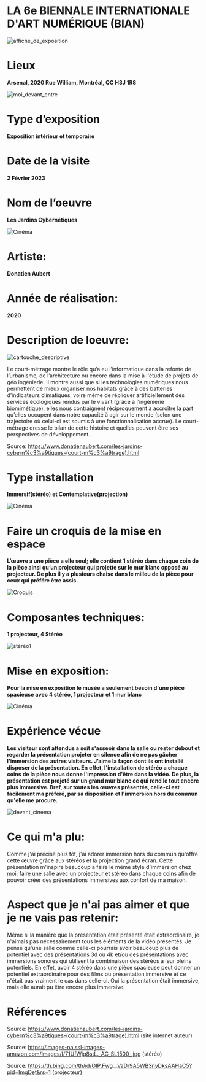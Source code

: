 # LA 6e BIENNALE INTERNATIONALE D'ART NUMÉRIQUE (BIAN)

![affiche_de_exposition](Photos/affiche_de_exposition.jpeg)

# Lieux
**Arsenal, 2020 Rue William, Montréal, QC H3J 1R8**

![moi_devant_entre](Photos/moi_devant_entre.jpeg)

# Type d’exposition
**Exposition intérieur et temporaire**

# Date de la visite
**2 Février 2023**

# Nom de l’oeuvre
**Les Jardins Cybernétiques**

![Cinéma](Photos/Cinéma.jpeg)

# Artiste:
**Donatien Aubert**

# Année de réalisation:
**2020**

# Description de loeuvre:

![cartouche_descriptive](Photos/cartouche_descriptive.jpeg)


Le court-métrage montre le rôle qu’a eu l’informatique dans la refonte de l’urbanisme, de l’architecture ou encore dans la mise à l'étude de projets de géo ingénierie. Il montre aussi que si les technologies numériques nous permettent de mieux organiser nos habitats grâce à des batteries d’indicateurs climatiques, voire même de répliquer artificiellement des services écologiques rendus par le vivant (grâce à l’ingénierie biomimétique), elles nous contraignent réciproquement à accroître la part qu’elles occupent dans notre capacité à agir sur le monde (selon une trajectoire où celui-ci est soumis à une fonctionnalisation accrue). Le court-métrage dresse le bilan de cette histoire et quelles peuvent être ses perspectives de développement.

Source: https://www.donatienaubert.com/les-jardins-cybern%c3%a9tiques-(court-m%c3%a9trage).html


# Type installation
**Immersif(stéréo) et Contemplative(projection)**

![Cinéma](Photos/Cinéma.jpeg)

# Faire un croquis de la mise en espace
**L’œuvre a une pièce a elle seul; elle contient 1 stéréo dans chaque coin de la pièce ainsi qu’un projecteur qui projette sur le mur blanc opposé au projecteur. De plus il y a plusieurs chaise dans le milleu de la pièce pour ceux qui préfére être assis.**

![Croquis](Croquis/Croquis.png)



# Composantes techniques:
**1 projecteur, 4 Stéréo**

![stéréo1](Photos/stéréo1.jpeg)


# Mise en exposition:
**Pour la mise en exposition le musée a seulement besoin d'une pièce spacieuse avec 4 stéréo, 1 projecteur et 1 mur blanc**

![Cinéma](Photos/Cinéma.jpeg)

# Expérience vécue

 **Les visiteur sont attendus a soit s'asseoir dans la salle ou rester debout et regarder la présentation projeter en silence afin de ne pas gâcher l'immersion des autres visiteurs. J’aime la façon dont ils ont installé disposer de la présentation. En effet, l'installation de stéréo a chaque coins de la pièce nous donne l'impression d'être dans la vidéo. De plus, la présentation est projeté sur un grand mur blanc ce qui rend le tout encore plus immersive. Bref, sur toutes les œuvres présentés, celle-ci est facilement ma préféré, par sa disposition et l'immersion hors du commun qu'elle me procure.**
  
  
  ![devant_cinema](Photos/devant_cinema.jpeg)

 
 # Ce qui m'a plu:
Comme j'ai précisé plus tôt, j'ai adorer immersion hors du commun qu'offre cette œuvre grâce aux stéréos et la projection grand écran. Cette présentation m'inspire beaucoup a faire le même style d'immersion chez moi; faire une salle avec un projecteur et stéréo dans chaque coins afin de pouvoir créer des présentations immersives aux confort de ma maison. 

# Aspect que je n'ai pas aimer et que je ne vais pas retenir:
Même si la manière que la présentation était présenté était extraordinaire, je n'aimais pas nécessairement tous les éléments de la vidéo présentés. Je pense qu'une salle comme celle-ci pourrais avoir beaucoup plus de potentiel avec des présentations 3d ou 4k et/ou des présentations avec immersions sonores qui utilisent la combinaison des stéréos a leur pleins potentiels. En effet, avoir 4 stéréo dans une pièce spacieuse peut donner un potentiel extraordinaire pour des films ou présentation immersive et ce n'était pas vraiment le cas dans celle-ci. Oui la présentation était immersive, mais elle aurait pu être encore plus immersive.

# Références

Source: https://www.donatienaubert.com/les-jardins-cybern%c3%a9tiques-(court-m%c3%a9trage).html (site internet auteur)

Source: https://images-na.ssl-images-amazon.com/images/I/71UfWjg8stL._AC_SL1500_.jpg (stéréo)

Source: https://th.bing.com/th/id/OIP.Fwg__VaDr9A5WB3nyDksAAHaC5?pid=ImgDet&rs=1 (projecteur)

